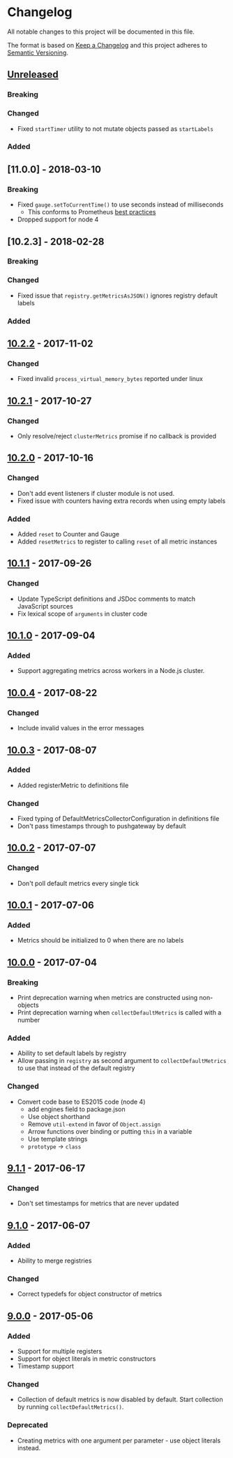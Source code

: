 # Changelog

All notable changes to this project will be documented in this file.

The format is based on [Keep a Changelog](http://keepachangelog.com/) and this
project adheres to [Semantic Versioning](http://semver.org/).

## [Unreleased]

### Breaking

### Changed

* Fixed `startTimer` utility to not mutate objects passed as `startLabels`

### Added

## [11.0.0] - 2018-03-10

### Breaking

* Fixed `gauge.setToCurrentTime()` to use seconds instead of milliseconds
  * This conforms to Prometheus
    [best practices](https://prometheus.io/docs/practices/naming/#base-units)
* Dropped support for node 4

## [10.2.3] - 2018-02-28

### Breaking

### Changed

* Fixed issue that `registry.getMetricsAsJSON()` ignores registry default labels

### Added

## [10.2.2] - 2017-11-02

### Changed

* Fixed invalid `process_virtual_memory_bytes` reported under linux

## [10.2.1] - 2017-10-27

### Changed

* Only resolve/reject `clusterMetrics` promise if no callback is provided

## [10.2.0] - 2017-10-16

### Changed

* Don't add event listeners if cluster module is not used.
* Fixed issue with counters having extra records when using empty labels

### Added

* Added `reset` to Counter and Gauge
* Added `resetMetrics` to register to calling `reset` of all metric instances

## [10.1.1] - 2017-09-26

### Changed

* Update TypeScript definitions and JSDoc comments to match JavaScript sources
* Fix lexical scope of `arguments` in cluster code

## [10.1.0] - 2017-09-04

### Added

* Support aggregating metrics across workers in a Node.js cluster.

## [10.0.4] - 2017-08-22

### Changed

* Include invalid values in the error messages

## [10.0.3] - 2017-08-07

### Added

* Added registerMetric to definitions file

### Changed

* Fixed typing of DefaultMetricsCollectorConfiguration in definitions file
* Don't pass timestamps through to pushgateway by default

## [10.0.2] - 2017-07-07

### Changed

* Don't poll default metrics every single tick

## [10.0.1] - 2017-07-06

### Added

* Metrics should be initialized to 0 when there are no labels

## [10.0.0] - 2017-07-04

### Breaking

* Print deprecation warning when metrics are constructed using non-objects
* Print deprecation warning when `collectDefaultMetrics` is called with a number

### Added

* Ability to set default labels by registry
* Allow passing in `registry` as second argument to `collectDefaultMetrics` to
  use that instead of the default registry

### Changed

* Convert code base to ES2015 code (node 4)
  * add engines field to package.json
  * Use object shorthand
  * Remove `util-extend` in favor of `Object.assign`
  * Arrow functions over binding or putting `this` in a variable
  * Use template strings
  * `prototype` -> `class`

## [9.1.1] - 2017-06-17

### Changed

* Don't set timestamps for metrics that are never updated

## [9.1.0] - 2017-06-07

### Added

* Ability to merge registries

### Changed

* Correct typedefs for object constructor of metrics

## [9.0.0] - 2017-05-06

### Added

* Support for multiple registers
* Support for object literals in metric constructors
* Timestamp support

### Changed

* Collection of default metrics is now disabled by default. Start collection by
  running `collectDefaultMetrics()`.

### Deprecated

* Creating metrics with one argument per parameter - use object literals
  instead.

[unreleased]: https://github.com/siimon/prom-client/compare/v10.2.2...HEAD
[10.2.2]: https://github.com/siimon/prom-client/compare/v10.2.1...v10.2.2
[10.2.1]: https://github.com/siimon/prom-client/compare/v10.2.0...v10.2.1
[10.2.0]: https://github.com/siimon/prom-client/compare/v10.1.1...v10.2.0
[10.1.1]: https://github.com/siimon/prom-client/compare/v10.1.0...v10.1.1
[10.1.0]: https://github.com/siimon/prom-client/compare/v10.0.4...v10.1.0
[10.0.4]: https://github.com/siimon/prom-client/compare/v10.0.3...v10.0.4
[10.0.3]: https://github.com/siimon/prom-client/compare/v10.0.2...v10.0.3
[10.0.2]: https://github.com/siimon/prom-client/compare/v10.0.1...v10.0.2
[10.0.1]: https://github.com/siimon/prom-client/compare/v10.0.0...v10.0.1
[10.0.0]: https://github.com/siimon/prom-client/compare/v9.1.1...v10.0.0
[9.1.1]: https://github.com/siimon/prom-client/compare/v9.1.0...v9.1.1
[9.1.0]: https://github.com/siimon/prom-client/compare/v9.0.0...v9.1.0
[9.0.0]: https://github.com/siimon/prom-client/commit/1ef835f908e1a5032f228bbc754479fe7ccf5201
